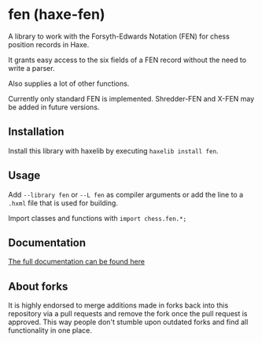 # fen (haxe-fen)

A library to work with the Forsyth-Edwards Notation (FEN) for chess position records in Haxe.

It grants easy access to the six fields of a FEN record without the need to write a parser.

Also supplies a lot of other functions.

Currently only standard FEN is implemented. Shredder-FEN and X-FEN may be added in future versions.

## Installation

Install this library with haxelib by executing `haxelib install fen`.

## Usage

Add `--library fen` or `--L fen` as compiler arguments or add the line to a `.hxml` file that is used for building.

Import classes and functions with `import chess.fen.*;`

## Documentation

[The full documentation can be found here](https://www.nwawsoft.com/haxe-fen/pages/chess/fen/index.html)

## About forks

It is highly endorsed to merge additions made in forks back into this repository via a pull requests and remove the fork once the pull request is approved. This way people don't stumble upon outdated forks and find all functionality in one place.
